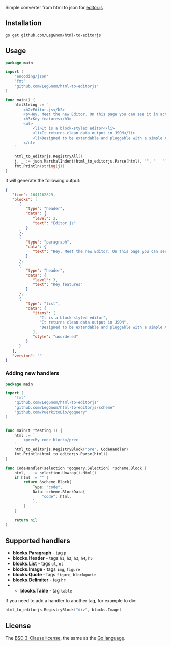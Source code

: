 Simple converter from html to json for [editor.js][editor]

## Installation

```bash
go get github.com/LegGnom/html-to-editorjs
```

## Usage

```go
package main

import (
	"encoding/json"
    "fmt"
    "github.com/LegGnom/html-to-editorjs"
)

func main() {
	htmlString := `
        <h2>Editor.js</h2>
        <p>Hey. Meet the new Editor. On this page you can see it in action — try to edit this text.</p>
        <h3>Key features</h3>
        <ul>
            <li>It is a block-styled editor</li>
            <li>It returns clean data output in JSON</li>
            <li>Designed to be extendable and pluggable with a simple API</li>
        </ul>
	`

	html_to_editorjs.RegistryAll()
	j, _ := json.MarshalIndent(html_to_editorjs.Parse(html), "", "   ")
	fmt.Println(string(j))
}
```

It will generate the following output:

```json 
{
   "time": 1641162829,
   "blocks": [
      {
         "type": "header",
         "data": {
            "level": 2,
            "text": "Editor.js"
         }
      },
      {
         "type": "paragraph",
         "data": {
            "text": "Hey. Meet the new Editor. On this page you can see it in action — try to edit this text."
         }
      },
      {
         "type": "header",
         "data": {
            "level": 3,
            "text": "Key features"
         }
      },
      {
         "type": "list",
         "data": {
            "items": [
               "It is a block-styled editor",
               "It returns clean data output in JSON",
               "Designed to be extendable and pluggable with a simple API"
            ],
            "style": "unordered"
         }
      }
   ],
   "version": ""
}
```

### Adding new handlers
```go
package main

import (
	"fmt"
	"github.com/LegGnom/html-to-editorjs"
	"github.com/LegGnom/html-to-editorjs/scheme"
	"github.com/PuerkitoBio/goquery"
)


func main(t *testing.T) {
	html := `
		<pre>My code block</pre>
	`
	html_to_editorjs.RegistryBlock("pre", CodeHandler)
	fmt.Println(html_to_editorjs.Parse(html))
}

func CodeHandler(selection *goquery.Selection) *scheme.Block {
	html, _ := selection.Unwrap().Html()
	if html != "" {
		return &scheme.Block{
			Type: "code",
			Data: scheme.BlockData{
				"code": html,
			},
		}
	}

	return nil
}
```

## Supported handlers
* **blocks.Paragraph** - tag `p`
* **blocks.Header** - tags `h1`, `h2`, `h3`, `h4`, `h5`
* **blocks.List** - tags `ul`, `ol`
* **blocks.Image** - tags `img`, `figure` 
* **blocks.Quote** - tags `figure`, `blockquote`
* **blocks.Delimiter** - tag `hr`
* * **blocks.Table** - tag `table`

If you need to add a handler to another tag, for example to div:

```go
html_to_editorjs.RegistryBlock("div", blocks.Image)
```

## License

The [BSD 3-Clause license][bsd], the same as the [Go language][golic].

[editor]: https://editorjs.io/
[golic]: http://golang.org/LICENSE
[bsd]: http://opensource.org/licenses/BSD-3-Clause
